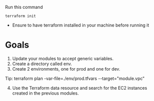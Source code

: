 Run this command
~~~
terraform init
~~~
- Ensure to have terraform installed in your machine before running it

# Goals
1. Update your modules to accept generic variables.								
2. Create a directory called env.								
3. Create 2 environments, one for prod and one for dev.
   

Tip: terraform plan -var-file=./env/prod.tfvars --target="module.vpc"	

4. Use the Terraform data resource and search for the EC2 instances created in the previous modules.								
